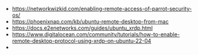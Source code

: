 - https://networkwizkid.com/enabling-remote-access-of-parrot-security-os/
- https://phoenixnap.com/kb/ubuntu-remote-desktop-from-mac
- https://docs.e2enetworks.com/guides/ubuntu_xrdp.html
- https://www.digitalocean.com/community/tutorials/how-to-enable-remote-desktop-protocol-using-xrdp-on-ubuntu-22-04
- 
